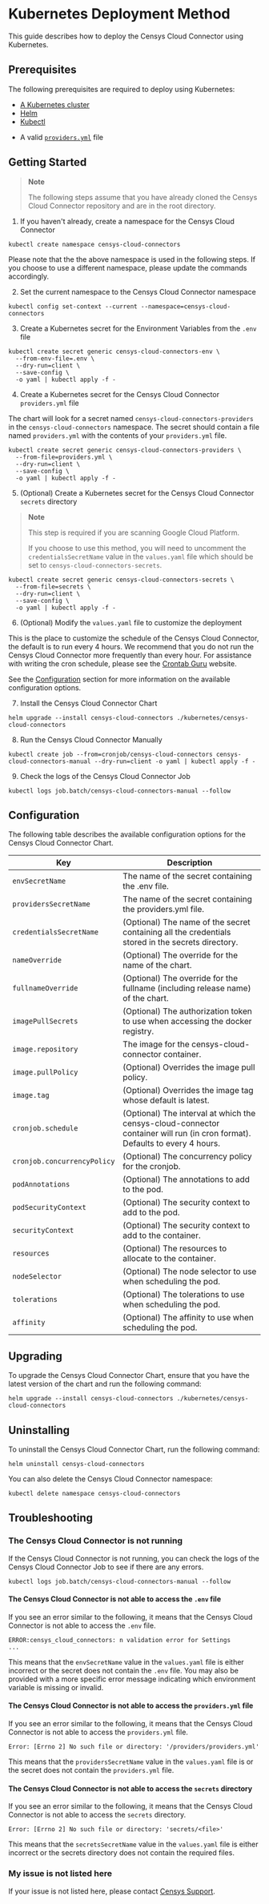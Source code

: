 # Kubernetes Deployment Method

This guide describes how to deploy the Censys Cloud Connector using Kubernetes.

## Prerequisites

The following prerequisites are required to deploy using Kubernetes:

- [A Kubernetes cluster](https://kubernetes.io/docs/setup/)
- [Helm](https://helm.sh/docs/intro/install/)
- [Kubectl](https://kubernetes.io/docs/tasks/tools/)
<!-- markdownlint-disable MD013 -->
- A valid [`providers.yml`](http://censys-cloud-connector.readthedocs.io/en/latest/providers_yml.html) file

## Getting Started

> **Note**
>
> The following steps assume that you have already cloned the Censys Cloud
> Connector repository and are in the root directory.

<!-- markdownlint-disable MD013 MD029 -->
1. If you haven't already, create a namespace for the Censys Cloud Connector

```{prompt} bash
kubectl create namespace censys-cloud-connectors
```

Please note that the the above namespace is used in the following steps. If you
choose to use a different namespace, please update the commands accordingly.

2. Set the current namespace to the Censys Cloud Connector namespace

```{prompt} bash
kubectl config set-context --current --namespace=censys-cloud-connectors
```

3. Create a Kubernetes secret for the Environment Variables from the `.env`
file

```{prompt} bash
kubectl create secret generic censys-cloud-connectors-env \
  --from-env-file=.env \
  --dry-run=client \
  --save-config \
  -o yaml | kubectl apply -f -
```

4. Create a Kubernetes secret for the Censys Cloud Connector `providers.yml`
file

The chart will look for a secret named `censys-cloud-connectors-providers` in
the `censys-cloud-connectors` namespace. The secret should contain a file named
`providers.yml` with the contents of your `providers.yml` file.

```{prompt} bash
kubectl create secret generic censys-cloud-connectors-providers \
  --from-file=providers.yml \
  --dry-run=client \
  --save-config \
  -o yaml | kubectl apply -f -
```

5. (Optional) Create a Kubernetes secret for the Censys Cloud Connector
`secrets` directory

> **Note**
>
> This step is required if you are scanning Google Cloud Platform.
>
> If you choose to use this method, you will need to uncomment the
> `credentialsSecretName` value in the `values.yaml` file which should be set
> to `censys-cloud-connectors-secrets`.

```{prompt} bash
kubectl create secret generic censys-cloud-connectors-secrets \
  --from-file=secrets \
  --dry-run=client \
  --save-config \
  -o yaml | kubectl apply -f -
```

6. (Optional) Modify the `values.yaml` file to customize the deployment

This is the place to customize the schedule of the Censys Cloud Connector, the
default is to run every 4 hours. We recommend that you do not run the Censys
Cloud Connector more frequently than every hour. For assistance with
writing the cron schedule, please see the [Crontab Guru](https://crontab.guru/)
website.

See the [Configuration](#configuration) section for more information on the
available configuration options.

7. Install the Censys Cloud Connector Chart

```{prompt} bash
helm upgrade --install censys-cloud-connectors ./kubernetes/censys-cloud-connectors
```

8. Run the Censys Cloud Connector Manually

```{prompt} bash
kubectl create job --from=cronjob/censys-cloud-connectors censys-cloud-connectors-manual --dry-run=client -o yaml | kubectl apply -f -
```

9. Check the logs of the Censys Cloud Connector Job

```{prompt} bash
kubectl logs job.batch/censys-cloud-connectors-manual --follow
```
<!-- markdownlint-enable MD029 -->
## Configuration

The following table describes the available configuration options for the
Censys Cloud Connector Chart.

| Key                         | Description                                                                                                                 |
| --------------------------- | --------------------------------------------------------------------------------------------------------------------------- |
| `envSecretName`             | The name of the secret containing the .env file.                                                                            |
| `providersSecretName`       | The name of the secret containing the providers.yml file.                                                                   |
| `credentialsSecretName`     | (Optional) The name of the secret containing all the credentials stored in the secrets directory.                            |
| `nameOverride`              | (Optional) The override for the name of the chart.                                                                          |
| `fullnameOverride`          | (Optional) The override for the fullname (including release name) of the chart.                                             |
| `imagePullSecrets`          | (Optional) The authorization token to use when accessing the docker registry.                                               |
| `image.repository`          | The image for the censys-cloud-connector container.                                                                         |
| `image.pullPolicy`          | (Optional) Overrides the image pull policy.                                                                                 |
| `image.tag`                 | (Optional) Overrides the image tag whose default is latest.                                                                 |
| `cronjob.schedule`          | (Optional) The interval at which the censys-cloud-connector container will run (in cron format). Defaults to every 4 hours. |
| `cronjob.concurrencyPolicy` | (Optional) The concurrency policy for the cronjob.                                                                          |
| `podAnnotations`            | (Optional) The annotations to add to the pod.                                                                               |
| `podSecurityContext`        | (Optional) The security context to add to the pod.                                                                          |
| `securityContext`           | (Optional) The security context to add to the container.                                                                    |
| `resources`                 | (Optional) The resources to allocate to the container.                                                                      |
| `nodeSelector`              | (Optional) The node selector to use when scheduling the pod.                                                                |
| `tolerations`               | (Optional) The tolerations to use when scheduling the pod.                                                                  |
| `affinity`                  | (Optional) The affinity to use when scheduling the pod.                                                                     |
<!-- markdownlint-enable MD013 -->

## Upgrading

To upgrade the Censys Cloud Connector Chart, ensure that you have the latest
version of the chart and run the following command:

```{prompt} bash
helm upgrade --install censys-cloud-connectors ./kubernetes/censys-cloud-connectors
```

## Uninstalling

To uninstall the Censys Cloud Connector Chart, run the following command:

```{prompt} bash
helm uninstall censys-cloud-connectors
```

You can also delete the Censys Cloud Connector namespace:

```{prompt} bash
kubectl delete namespace censys-cloud-connectors
```

## Troubleshooting

### The Censys Cloud Connector is not running

If the Censys Cloud Connector is not running, you can check the logs of the
Censys Cloud Connector Job to see if there are any errors.

```{prompt} bash
kubectl logs job.batch/censys-cloud-connectors-manual --follow
```

#### The Censys Cloud Connector is not able to access the `.env` file

If you see an error similar to the following, it means that the Censys Cloud
Connector is not able to access the `.env` file.

```{prompt} bash
ERROR:censys_cloud_connectors: n validation error for Settings
...
```

This means that the `envSecretName` value in the `values.yaml` file is
either incorrect or the secret does not contain the `.env` file. You may also
be provided with a more specific error message indicating which environment
variable is missing or invalid.

#### The Censys Cloud Connector is not able to access the `providers.yml` file

If you see an error similar to the following, it means that the Censys Cloud
Connector is not able to access the `providers.yml` file.

```{prompt}
Error: [Errno 2] No such file or directory: '/providers/providers.yml'
```

This means that the `providersSecretName` value in the `values.yaml` file is
or the secret does not contain the `providers.yml` file.

#### The Censys Cloud Connector is not able to access the `secrets` directory

If you see an error similar to the following, it means that the Censys Cloud
Connector is not able to access the `secrets` directory.

```{prompt}
Error: [Errno 2] No such file or directory: 'secrets/<file>'
```

This means that the `secretsSecretName` value in the `values.yaml` file is
either incorrect or the secrets directory does not contain the required files.

### My issue is not listed here

If your issue is not listed here, please contact [Censys Support](mailto:support@censys.io).
